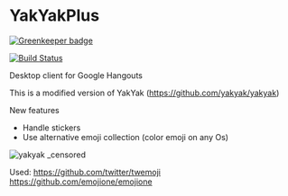 YakYakPlus
======

[![Greenkeeper badge](https://badges.greenkeeper.io/yakyak/yakyak.svg)](https://greenkeeper.io/)

[![Build Status](https://travis-ci.org/yakyak/yakyak.svg)](https://travis-ci.org/yakyak/yakyak)

Desktop client for Google Hangouts

This is a modified version of YakYak (https://github.com/yakyak/yakyak)

New features
- Handle stickers
- Use alternative emoji collection (color emoji on any Os)

![yakyak _censored](https://user-images.githubusercontent.com/22685127/37539690-b08d69f0-2954-11e8-8604-1448d5d06a57.jpg)

Used:
https://github.com/twitter/twemoji
https://github.com/emojione/emojione

